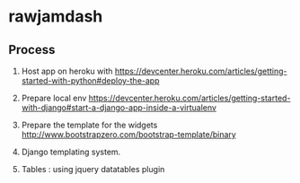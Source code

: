 # rawjamdash


## Process

1. Host app on heroku with https://devcenter.heroku.com/articles/getting-started-with-python#deploy-the-app
2. Prepare local env https://devcenter.heroku.com/articles/getting-started-with-django#start-a-django-app-inside-a-virtualenv

3. Prepare the template for the widgets http://www.bootstrapzero.com/bootstrap-template/binary

4. Django templating system.

5. Tables : using jquery datatables plugin